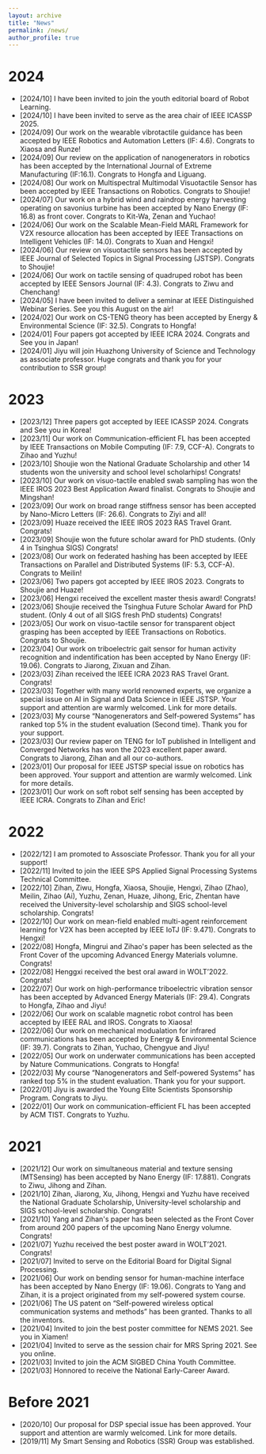 ```yaml
---
layout: archive
title: "News"
permalink: /news/
author_profile: true
---
```

# 2024
* [2024/10] I have been invited to join the youth editorial board of Robot Learning.
* [2024/10] I have been invited to serve as the area chair of IEEE ICASSP 2025.
* [2024/09] Our work on the wearable vibrotactile guidance has been accepted by lEEE Robotics and Automation Letters (lF: 4.6). Congrats to Xiaosa and Runze!
* [2024/09] Our review on the application of nanogenerators in robotics has been accepted by the International Journal of Extreme Manufacturing (IF:16.1). Congrats to Hongfa and Liguang. 
* [2024/08] Our work on Multispectral Multimodal Visuotactile Sensor has been accepted by IEEE Transactions on Robotics. Congrats to Shoujie!
* [2024/07] Our work on a hybrid wind and raindrop energy harvesting operating on savonius turbine has been accepted by Nano Energy (lF: 16.8) as front cover. Congrats to Kit-Wa, Zenan
and Yuchao!
* [2024/06] Our work on the Scalable Mean-Field MARL Framework for V2X resource allocation has been accepted by IEEE Transactions on Intelligent Vehicles (IF: 14.0). Congrats to Xuan and Hengxi!
* [2024/06] Our review on visuotactile sensors has been accepted by IEEE Journal of Selected Topics in Signal Processing (JSTSP). Congrats to Shoujie!
* [2024/06] Our work on tactile sensing of quadruped robot has been accepted by IEEE Sensors Journal (IF: 4.3). Congrats to Ziwu and Chenchang!
* [2024/05] I have been invited to deliver a seminar at IEEE Distinguished Webinar Series. See you this August on the air!
* [2024/02] Our work on CS-TENG theory has been accepted by Energy & Environmental Science (IF: 32.5). Congrats to Hongfa!
* [2024/01] Four papers got accepted by IEEE ICRA 2024. Congrats and See you in Japan!
* [2024/01] Jiyu will join Huazhong University of Science and Technology as associate professor. Huge congrats and thank you for your contribution to SSR group!

# 2023
* [2023/12] Three papers got accepted by IEEE ICASSP 2024. Congrats and See you in Korea!
* [2023/11] Our work on Communication-efficient FL has been accepted by IEEE Transactions on Mobile Computing (IF: 7.9, CCF-A). Congrats to Zihao and Yuzhu!
* [2023/10] Shoujie won the National Graduate Scholarship and other 14 students won the university and school level scholarhips! Congrats!
* [2023/10] Our work on visuo-tactile enabled swab sampling has won the IEEE IROS 2023 Best Application Award finalist. Congrats to Shoujie and Mingshan!
* [2023/09] Our work on broad range stiffness sensor has been accepted by Nano-Micro Letters (IF: 26.6). Congrats to Ziyi and all!
* [2023/09] Huaze received the IEEE IROS 2023 RAS Travel Grant. Congrats!
* [2023/09] Shoujie won the future scholar award for PhD students. (Only 4 in Tsinghua SIGS) Congrats!
* [2023/08] Our work on federated hashing has been accepted by IEEE Transactions on Parallel and Distributed Systems (IF: 5.3, CCF-A). Congrats to Meilin!
* [2023/06] Two papers got accepted by IEEE IROS 2023. Congrats to Shoujie and Huaze!
* [2023/06] Hengxi received the excellent master thesis award! Congrats!
* [2023/06] Shoujie received the Tsinghua Future Scholar Award for PhD student. (Only 4 out of all SIGS fresh PhD students) Congrats!
* [2023/05] Our work on visuo-tactile sensor for transparent object grasping has been accepted by IEEE Transactions on Robotics. Congrats to Shoujie.
* [2023/04] Our work on triboelectric gait sensor for human activity recognition and indentification has been accepted by Nano Energy (IF: 19.06). Congrats to Jiarong, Zixuan and Zihan.
* [2023/03] Zihan received the IEEE ICRA 2023 RAS Travel Grant. Congrats!
* [2023/03] Together with many world renowned experts, we organize a special issue on AI in Signal and Data Science in IEEE JSTSP. Your support and attention are warmly welcomed. Link for more details.
* [2023/03] My course “Nanogenerators and Self-powered Systems” has ranked top 5% in the student evaluation (Second time). Thank you for your support.
* [2023/03] Our review paper on TENG for IoT published in Intelligent and Converged Networks has won the 2023 excellent paper award. Congrats to Jiarong, Zihan and all our co-authors.
* [2023/01] Our proposal for IEEE JSTSP special issue on robotics has been approved. Your support and attention are warmly welcomed. Link for more details.
* [2023/01] Our work on soft robot self sensing has been accepted by IEEE ICRA. Congrats to Zihan and Eric!

# 2022
* [2022/12] I am promoted to Assosciate Professor. Thank you for all your support!
* [2022/11] Invited to join the IEEE SPS Applied Signal Processing Systems Technical Committee.
* [2022/10] Zihan, Ziwu, Hongfa, Xiaosa, Shoujie, Hengxi, Zihao (Zhao), Meilin, Zihao (Ai), Yuzhu, Zenan, Huaze, Jihong, Eric, Zhentan have received the University-level scholarship and SIGS school-level scholarship. Congrats!
* [2022/10] Our work on mean-field enabled multi-agent reinforcement learning for V2X has been accepted by IEEE IoTJ (IF: 9.471). Congrats to Hengxi!
* [2022/08] Hongfa, Mingrui and Zihao's paper has been selected as the Front Cover of the upcoming Advanced Energy Materials volumne. Congrats!
* [2022/08] Henggxi received the best oral award in WOLT’2022. Congrats!
* [2022/07] Our work on high-performance triboelectric vibration sensor has been accepted by Advanced Energy Materials (IF: 29.4). Congrats to Hongfa, Zihao and Jiyu!
* [2022/06] Our work on scalable magnetic robot control has been accepted by IEEE RAL and IROS. Congrats to Xiaosa!
* [2022/06] Our work on mechanical modualation for infrared communications has been accepted by Energy & Environmental Science (IF: 39.7). Congrats to Zihan, Yuchao, Chengyue and Jiyu!
* [2022/05] Our work on underwater communications has been accepted by Nature Communications. Congrats to Hongfa!
* [2022/03] My course “Nanogenerators and Self-powered Systems” has ranked top 5% in the student evaluation. Thank you for your support.
* [2022/01] Jiyu is awarded the Young Elite Scientists Sponsorship Program. Congrats to Jiyu.
* [2022/01] Our work on communication-efficient FL has been accepted by ACM TIST. Congrats to Yuzhu.

# 2021
* [2021/12] Our work on simultaneous material and texture sensing (MTSensing) has been accepted by Nano Energy (IF: 17.881). Congrats to Ziwu, Jihong and Zihan.
* [2021/10] Zihan, Jiarong, Xu, Jihong, Hengxi and Yuzhu have received the National Graduate Scholarship, University-level scholarship and SIGS school-level scholarship. Congrats!
* [2021/10] Yang and Zihan's paper has been selected as the Front Cover from around 200 papers of the upcoming Nano Energy volumne. Congrats!
* [2021/07] Yuzhu received the best poster award in WOLT’2021. Congrats!
* [2021/07] Invited to serve on the Editorial Board for Digital Signal Processing.
* [2021/06] Our work on bending sensor for human-machine interface has been accepted by Nano Energy (IF: 19.06). Congrats to Yang and Zihan, it is a project originated from my self-powered system course.
* [2021/06] The US patent on “Self-powered wireless optical communication systems and methods” has been granted. Thanks to all the inventors.
* [2021/04] Invited to join the best poster committee for NEMS 2021. See you in Xiamen!
* [2021/04] Invited to serve as the session chair for MRS Spring 2021. See you online.
* [2021/03] Invited to join the ACM SIGBED China Youth Committee.
* [2021/03] Honnored to receive the National Early-Career Award.

# Before 2021
* [2020/10] Our proposal for DSP special issue has been approved. Your support and attention are warmly welcomed. Link for more details.
* [2019/11] My Smart Sensing and Robotics (SSR) Group was established.
